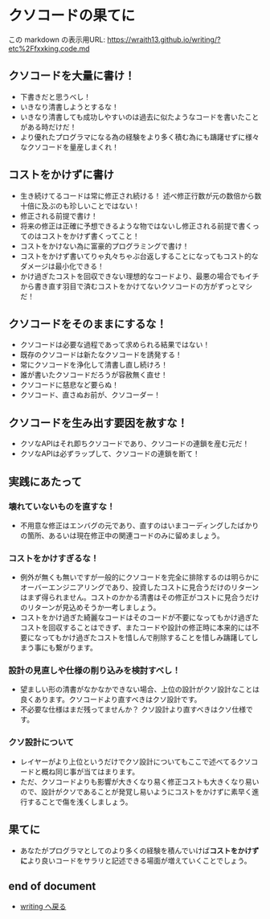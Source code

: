 # クソコードの果てに

<!--[NOWRITING]-->
<link rel="canonical" href="https://wraith13.github.io/writing/?etc%2Ffxxking.code.md" />
この markdown の表示用URL: <a rel="canonical" href="https://wraith13.github.io/writing/?etc%2Ffxxking.code.md">https://wraith13.github.io/writing/?etc%2Ffxxking.code.md</a>
<!--[/NOWRITING]-->

## クソコードを大量に書け！

- 下書きだと思うべし！
- いきなり清書しようとするな！
- いきなり清書しても成功しやすいのは過去に似たようなコードを書いたことがある時だけだ！
- より優れたプログラマになる為の経験をより多く積む為にも躊躇せずに様々なクソコードを量産しまくれ！

## コストをかけずに書け

- 生き続けてるコードは常に修正され続ける！ 述べ修正行数が元の数倍から数十倍に及ぶのも珍しいことではない！
- 修正される前提で書け！
- 将来の修正は正確に予想できるような物ではないし修正される前提で書くってのはコストをかけず書くってこと！
- コストをかけない為に富豪的プログラミングで書け！
- コストをかけず書いてりゃ丸々ちゃぶ台返しすることになってもコスト的なダメージは最小化できる！
- かけ過ぎたコストを回収できない理想的なコードより、最悪の場合でもイチから書き直す羽目で済むコストをかけてないクソコードの方がずっとマシだ！

## クソコードをそのままにするな！

- クソコードは必要な過程であって求められる結果ではない！
- 既存のクソコードは新たなクソコードを誘発する！
- 常にクソコードを浄化して清書し直し続けろ！
- 誰が書いたクソコードだろうが容赦無く直せ！
- クソコードに慈悲など要らぬ！
- クソコード、直さぬお前が、クソコーダー！

## クソコードを生み出す要因を赦すな！

- クソなAPIはそれ即ちクソコードであり、クソコードの連鎖を産む元だ！
- クソなAPIは必ずラップして、クソコードの連鎖を断て！

## 実践にあたって

### 壊れていないものを直すな！

- 不用意な修正はエンバグの元であり、直すのはいまコーディングしたばかりの箇所、あるいは現在修正中の関連コードのみに留めましょう。

### コストをかけすぎるな！

- 例外が無くも無いですが一般的にクソコードを完全に排除するのは明らかにオーバーエンジニアリングであり、投資したコストに見合うだけのリターンはまず得られません。コストのかかる清書はその修正がコストに見合うだけのリターンが見込めそうか一考しましょう。
- コストをかけ過ぎた綺麗なコードはそのコードが不要になってもかけ過ぎたコストを回収することはできず、またコードや設計の修正時に本来的には不要になってもかけ過ぎたコストを惜しんで削除することを惜しみ躊躇してしまう事にも繋がります。

### 設計の見直しや仕様の削り込みを検討すべし！

- 望ましい形の清書がなかなかできない場合、上位の設計がクソ設計なことは良くあります。クソコードより直すべきはクソ設計です。
- 不必要な仕様はまだ残ってませんか？ クソ設計より直すべきはクソ仕様です。

### クソ設計について

- レイヤーがより上位というだけでクソ設計についてもここで述べてるクソコードと概ね同じ事が当てはまります。
- ただ、クソコードよりも影響が大きくなり易く修正コストも大きくなり易いので、設計がクソであることが発覚し易いようにコストをかけずに素早く進行することで傷を浅くしましょう。

## 果てに

- あなたがプログラマとしてのより多くの経験を積んでいけば**コストをかけずに**より良いコードをサラリと記述できる場面が増えていくことでしょう。

## end of document

- [writing へ戻る](../index.md)
